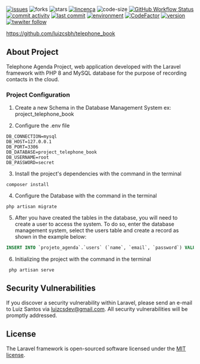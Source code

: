 [![issues](https://img.shields.io/github/issues/luizcsbh/telephone_book)](https://github.com/luizcsbh/telephone_book/issues)
![forks](https://img.shields.io/github/forks/luizcsbh/telephone_book)
![stars](https://img.shields.io/github/stars/luizcsbh/telephone_book)
[![lincença](https://img.shields.io/github/license/luizcsbh/telephone_book)](https://github.com/luizcsbh/telephone_book/blob/master/LICENSE)
![code-size](https://img.shields.io/github/languages/code-size/luizcsbh/telephone_book)
[![GitHub Workflow Status](https://img.shields.io/github/workflow/status/luizcsbh/telephone_book/Laravel)](https://github.com/luizcsbh/telephone_book/actions)
[![commit activity](https://img.shields.io/github/commit-activity/m/luizcsbh/telephone_book)](https://github.com/luizcsbh/telephone_book/commits)
[![last commit](https://img.shields.io/github/last-commit/luizcsbh/telephone_book)](https://github.com/luizcsbh/telephone_book/commits)
[![environment](https://img.shields.io/github/deployments/luizcsbh/telephone_book/management-my-finances)](https://github.com/luizcsbh/telephone_book/deployments)
[![CodeFactor](https://www.codefactor.io/repository/github/luizcsbh/telephone_book/badge)](https://www.codefactor.io/repository/github/luizcsbh/telephone_book)
[![version](https://img.shields.io/github/package-json/v/luizcsbh/telephone_book)](https://github.com/luizcsbh/telephone_book/blob/master/package.json)
[![twwiter follow](https://img.shields.io/twitter/follow/luizcs?style=social)](https://twitter.com/luizcs)

https://github.com/luizcsbh/telephone_book
## About Project

Telephone Agenda Project, web application developed with the Laravel framework with PHP 8 and MySQL database
for the purpose of recording contacts in the cloud.

### Project Configuration

1. Create a new Schema in the Database Management System
ex: project_telephone_book

2. Configure the .env file

```env
DB_CONNECTION=mysql
DB_HOST=127.0.0.1
DB_PORT=3306
DB_DATABASE=project_telephone_book
DB_USERNAME=root
DB_PASSWORD=secret
```
3. Install the project's dependencies with the command in the terminal

```composer
composer install
```
4. Configure the Database with the command in the terminal

```laravel
php artisan migrate
```
5. After you have created the tables in the database, you will need to create a user to access the system. To do so, enter the database management system, select the users table and create a record as shown in the example below:
```sql
INSERT INTO `projeto_agenda`.`users` (`name`, `email`, `password`) VALUES ('test', 'test@telephonebook.com', 'test@123');
```
6. Initializing the project with the command in the terminal

```laravel
 php artisan serve
```
## Security Vulnerabilities

If you discover a security vulnerability within Laravel, please send an e-mail to Luiz Santos via [luizcsdev@gmail.com](mailto:luizcsdev@gmail.com). All security vulnerabilities will be promptly addressed.

## License

The Laravel framework is open-sourced software licensed under the [MIT license](https://opensource.org/licenses/MIT).

